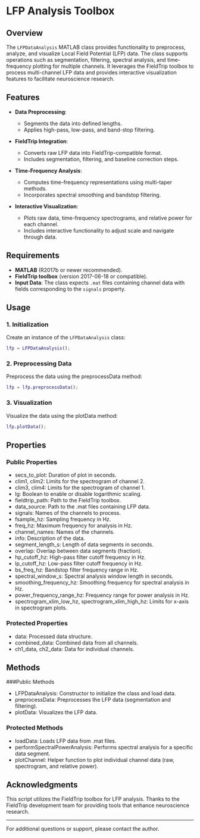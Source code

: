 
# LFP Analysis Toolbox

## Overview
The `LFPDataAnalysis` MATLAB class provides functionality to preprocess, analyze, and visualize Local Field Potential (LFP) data. The class supports operations such as segmentation, filtering, spectral analysis, and time-frequency plotting for multiple channels. It leverages the FieldTrip toolbox to process multi-channel LFP data and provides interactive visualization features to facilitate neuroscience research.

## Features
- **Data Preprocessing**:
  - Segments the data into defined lengths.
  - Applies high-pass, low-pass, and band-stop filtering.

- **FieldTrip Integration**:
  - Converts raw LFP data into FieldTrip-compatible format.
  - Includes segmentation, filtering, and baseline correction steps.

- **Time-Frequency Analysis**:
  - Computes time-frequency representations using multi-taper methods.
  - Incorporates spectral smoothing and bandstop filtering.

- **Interactive Visualization**:
  - Plots raw data, time-frequency spectrograms, and relative power for each channel.
  - Includes interactive functionality to adjust scale and navigate through data.

## Requirements
- **MATLAB** (R2017b or newer recommended).
- **FieldTrip toolbox** (version 2017-06-18 or compatible).
- **Input Data**: The class expects `.mat` files containing channel data with fields corresponding to the `signals` property.


## Usage

### 1. Initialization
Create an instance of the `LFPDataAnalysis` class:
```matlab
lfp = LFPDataAnalysis();
```

### 2. Preprocessing Data
Preprocess the data using the preprocessData method:
```matlab
lfp = lfp.preprocessData();
```

### 3. Visualization
Visualize the data using the plotData method:
```matlab
lfp.plotData();
```

## Properties

### Public Properties
- secs_to_plot: Duration of plot in seconds.
- clim1, clim2: Limits for the spectrogram of channel 2.
- clim3, clim4: Limits for the spectrogram of channel 1.
- lg: Boolean to enable or disable logarithmic scaling.
- fieldtrip_path: Path to the FieldTrip toolbox.
- data_source: Path to the .mat files containing LFP data.
- signals: Names of the channels to process.
- fsample_hz: Sampling frequency in Hz.
- freq_hz: Maximum frequency for analysis in Hz.
- channel_names: Names of the channels.
- info: Description of the data.
- segment_length_s: Length of data segments in seconds.
- overlap: Overlap between data segments (fraction).
- hp_cutoff_hz: High-pass filter cutoff frequency in Hz.
- lp_cutoff_hz: Low-pass filter cutoff frequency in Hz.
- bs_freq_hz: Bandstop filter frequency range in Hz.
- spectral_window_s: Spectral analysis window length in seconds.
- smoothing_frequency_hz: Smoothing frequency for spectral analysis in Hz.
- power_frequency_range_hz: Frequency range for power analysis in Hz.
- spectrogram_xlim_low_hz, spectrogram_xlim_high_hz: Limits for x-axis in spectrogram plots.

### Protected Properties
- data: Processed data structure.
- combined_data: Combined data from all channels.
- ch1_data, ch2_data: Data for individual channels.

## Methods

###Public Methods
- LFPDataAnalysis: Constructor to initialize the class and load data.
- preprocessData: Preprocesses the LFP data (segmentation and filtering).
- plotData: Visualizes the LFP data.

### Protected Methods
- loadData: Loads LFP data from .mat files.
- performSpectralPowerAnalysis: Performs spectral analysis for a specific data segment.
- plotChannel: Helper function to plot individual channel data (raw, spectrogram, and relative power).

## Acknowledgments
This script utilizes the FieldTrip toolbox for LFP analysis. Thanks to the FieldTrip development team for providing tools that enhance neuroscience research.

---
For additional questions or support, please contact the author.
